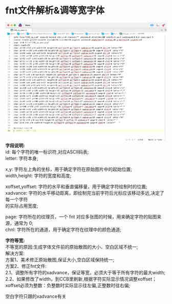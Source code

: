 # **fnt文件解析&调等宽字体**

![image1](/assets/523929fcbfb9fad2937e76fb16f81dee.png)  
**字段说明:**  
id: 每个字符的唯一标识符,对应ASCII码表;  
letter: 字符本身;

x,y: 字符左上角的坐标，用于确定字符在原始图片中的起始位置;  
width,height: 字符的宽度和高度;

xoffset,yoffset: 字符的水平和垂直偏移量，用于确定字符绘制时的位置;  
xadvance: 字符的水平移动距离，即绘制完当前字符后光标应该移动多远,决定了每一个字符  
的实际占用宽度;

page: 字符所在的纹理页，一个 fnt 对应多张图的时候，用来确定字符的贴图来源，通常为 0;  
chnl: 字符所在的通道，用于确定字符在纹理中的颜色通道;

**字符等宽:**  
不等宽的原因:生成字体文件前的原始散图的大小、空白区域不统一;  
解决方案:  
方案1、美术修正原始散图,保证大小,空白区域保持统一;  
方案2、修正fnt文件:  
2.1、调整所有字符的xadvance，保证等宽，必须大于等于所有字符的最大width;  
2.2、如果修改了width，到CCB里刷新,根据字符实际显示情况调整xoffset；  
xoffset必须为整数：负整数时实际显示往左偏,正整数时往右偏;

空白字符只跟的xadvance有关

